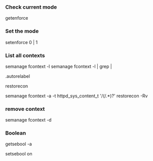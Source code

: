 ### Check current mode
getenforce

### Set the mode
setenforce 0 | 1

### List all contexts
semanage fcontext -l
semanage fcontext -l | grep <package>|<directory>

.autorelabel

restorecon


semanage fcontext -a -t httpd_sys_content_t '/<path>(/.*)?'
restorecon -Rv <path>

### remove context
semanage fcontext -d <context>

### Boolean

getsebool -a

setsebool <bool> on